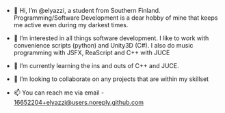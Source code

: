 - 👋 Hi, I’m @elyazzi, a student from Southern Finland. 
  Programming/Software Development is a dear hobby of mine that keeps me active even during my darkest times.

- 👀 I’m interested in all things software development. 
  I like to work with convenience scripts (python) and Unity3D (C#).
  I also do music programming with JSFX, ReaScript and C++ with JUCE
  
- 🌱 I’m currently learning the ins and outs of C++ and JUCE.

- 💞️ I’m looking to collaborate on any projects that are within my skillset

- 📫 You can reach me via email - 16652204+elyazzi@users.noreply.github.com
